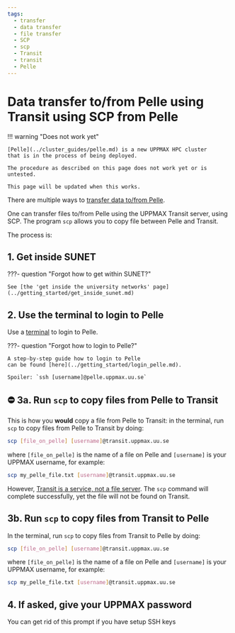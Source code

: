 ```yaml
---
tags:
  - transfer
  - data transfer
  - file transfer
  - SCP
  - scp
  - Transit
  - transit
  - Pelle
---
```


# Data transfer to/from Pelle using Transit using SCP from Pelle

!!! warning "Does not work yet"

    [Pelle](../cluster_guides/pelle.md) is a new UPPMAX HPC cluster
    that is in the process of being deployed.

    The procedure as described on this page does not work yet or is untested.

    This page will be updated when this works.

There are multiple ways to [transfer data to/from Pelle](../cluster_guides/transfer_pelle.md).

One can transfer files to/from Pelle using the UPPMAX Transit server, using SCP.
The program `scp` allows you to copy file between Pelle and Transit.

The process is:

## 1. Get inside SUNET

???- question "Forgot how to get within SUNET?"

    See [the 'get inside the university networks' page](../getting_started/get_inside_sunet.md)

## 2. Use the terminal to login to Pelle

Use a [terminal](../software/terminal.md) to login to Pelle.

???- question "Forgot how to login to Pelle?"

    A step-by-step guide how to login to Pelle
    can be found [here](../getting_started/login_pelle.md).

    Spoiler: `ssh [username]@pelle.uppmax.uu.se`

## :no_entry: 3a. Run `scp` to copy files from Pelle to Transit

This is how you **would** copy a file from Pelle to Transit:
in the terminal, run `scp` to copy files from Pelle to Transit by doing:

```bash
scp [file_on_pelle] [username]@transit.uppmax.uu.se
```

where `[file_on_pelle]` is the name of a file on Pelle
and `[username]` is your UPPMAX username, for example:

```bash
scp my_pelle_file.txt [username]@transit.uppmax.uu.se
```

However, [Transit is a service, not a file server](../cluster_guides/transit.md).
The `scp` command will complete successfully,
yet the file will not be found on Transit.

## 3b. Run `scp` to copy files from Transit to Pelle

In the terminal, run `scp` to copy files from Transit to Pelle by doing:

```bash
scp [file_on_pelle] [username]@transit.uppmax.uu.se
```

where `[file_on_pelle]` is the name of a file on Pelle
and `[username]` is your UPPMAX username, for example:

```bash
scp my_pelle_file.txt [username]@transit.uppmax.uu.se
```

## 4. If asked, give your UPPMAX password

You can get rid of this prompt if you have setup SSH keys
